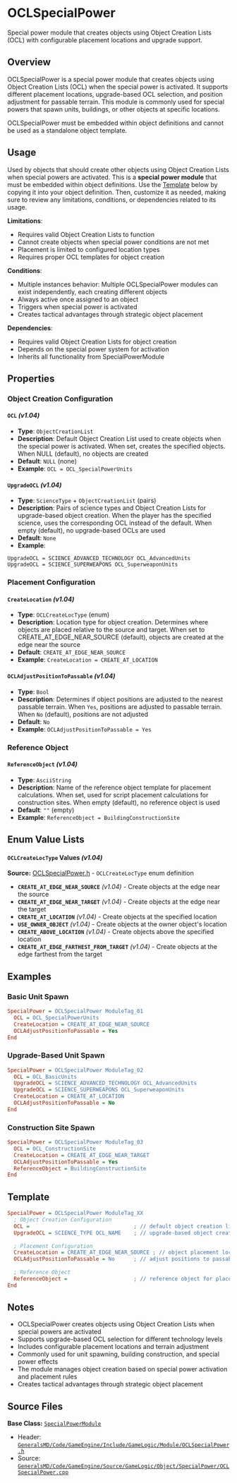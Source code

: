 # OCLSpecialPower

Special power module that creates objects using Object Creation Lists (OCL) with configurable placement locations and upgrade support.

## Overview

OCLSpecialPower is a special power module that creates objects using Object Creation Lists (OCL) when the special power is activated. It supports different placement locations, upgrade-based OCL selection, and position adjustment for passable terrain. This module is commonly used for special powers that spawn units, buildings, or other objects at specific locations.

OCLSpecialPower must be embedded within object definitions and cannot be used as a standalone object template.

## Usage

Used by objects that should create other objects using Object Creation Lists when special powers are activated. This is a **special power module** that must be embedded within object definitions. Use the [Template](#template) below by copying it into your object definition. Then, customize it as needed, making sure to review any limitations, conditions, or dependencies related to its usage.

**Limitations**:
- Requires valid Object Creation Lists to function
- Cannot create objects when special power conditions are not met
- Placement is limited to configured location types
- Requires proper OCL templates for object creation

**Conditions**:
- Multiple instances behavior: Multiple OCLSpecialPower modules can exist independently, each creating different objects
- Always active once assigned to an object
- Triggers when special power is activated
- Creates tactical advantages through strategic object placement

**Dependencies**:
- Requires valid Object Creation Lists for object creation
- Depends on the special power system for activation
- Inherits all functionality from SpecialPowerModule

## Properties

### Object Creation Configuration

#### `OCL` *(v1.04)*
- **Type**: `ObjectCreationList`
- **Description**: Default Object Creation List used to create objects when the special power is activated. When set, creates the specified objects. When NULL (default), no objects are created
- **Default**: `NULL` (none)
- **Example**: `OCL = OCL_SpecialPowerUnits`

#### `UpgradeOCL` *(v1.04)*
- **Type**: `ScienceType` + `ObjectCreationList` (pairs)
- **Description**: Pairs of science types and Object Creation Lists for upgrade-based object creation. When the player has the specified science, uses the corresponding OCL instead of the default. When empty (default), no upgrade-based OCLs are used
- **Default**: `None`
- **Example**: 
```
UpgradeOCL = SCIENCE_ADVANCED_TECHNOLOGY OCL_AdvancedUnits
UpgradeOCL = SCIENCE_SUPERWEAPONS OCL_SuperweaponUnits
```

### Placement Configuration

#### `CreateLocation` *(v1.04)*
- **Type**: `OCLCreateLocType` (enum)
- **Description**: Location type for object creation. Determines where objects are placed relative to the source and target. When set to CREATE_AT_EDGE_NEAR_SOURCE (default), objects are created at the edge near the source
- **Default**: `CREATE_AT_EDGE_NEAR_SOURCE`
- **Example**: `CreateLocation = CREATE_AT_LOCATION`

#### `OCLAdjustPositionToPassable` *(v1.04)*
- **Type**: `Bool`
- **Description**: Determines if object positions are adjusted to the nearest passable terrain. When `Yes`, positions are adjusted to passable terrain. When `No` (default), positions are not adjusted
- **Default**: `No`
- **Example**: `OCLAdjustPositionToPassable = Yes`

### Reference Object

#### `ReferenceObject` *(v1.04)*
- **Type**: `AsciiString`
- **Description**: Name of the reference object template for placement calculations. When set, used for script placement calculations for construction sites. When empty (default), no reference object is used
- **Default**: `""` (empty)
- **Example**: `ReferenceObject = BuildingConstructionSite`

## Enum Value Lists

#### `OCLCreateLocType` Values *(v1.04)*
**Source:** [OCLSpecialPower.h](../../GeneralsMD/Code/GameEngine/Include/GameLogic/Module/OCLSpecialPower.h) - `OCLCreateLocType` enum definition

- **`CREATE_AT_EDGE_NEAR_SOURCE`** *(v1.04)* - Create objects at the edge near the source
- **`CREATE_AT_EDGE_NEAR_TARGET`** *(v1.04)* - Create objects at the edge near the target
- **`CREATE_AT_LOCATION`** *(v1.04)* - Create objects at the specified location
- **`USE_OWNER_OBJECT`** *(v1.04)* - Create objects at the owner object's location
- **`CREATE_ABOVE_LOCATION`** *(v1.04)* - Create objects above the specified location
- **`CREATE_AT_EDGE_FARTHEST_FROM_TARGET`** *(v1.04)* - Create objects at the edge farthest from the target

## Examples

### Basic Unit Spawn
```ini
SpecialPower = OCLSpecialPower ModuleTag_01
  OCL = OCL_SpecialPowerUnits
  CreateLocation = CREATE_AT_EDGE_NEAR_SOURCE
  OCLAdjustPositionToPassable = Yes
End
```

### Upgrade-Based Unit Spawn
```ini
SpecialPower = OCLSpecialPower ModuleTag_02
  OCL = OCL_BasicUnits
  UpgradeOCL = SCIENCE_ADVANCED_TECHNOLOGY OCL_AdvancedUnits
  UpgradeOCL = SCIENCE_SUPERWEAPONS OCL_SuperweaponUnits
  CreateLocation = CREATE_AT_LOCATION
  OCLAdjustPositionToPassable = No
End
```

### Construction Site Spawn
```ini
SpecialPower = OCLSpecialPower ModuleTag_03
  OCL = OCL_ConstructionSite
  CreateLocation = CREATE_AT_EDGE_NEAR_TARGET
  OCLAdjustPositionToPassable = Yes
  ReferenceObject = BuildingConstructionSite
End
```

## Template

```ini
SpecialPower = OCLSpecialPower ModuleTag_XX
  ; Object Creation Configuration
  OCL =                                 ; // default object creation list *(v1.04)*
  UpgradeOCL = SCIENCE_TYPE OCL_NAME    ; // upgrade-based object creation *(v1.04)*
  
  ; Placement Configuration
  CreateLocation = CREATE_AT_EDGE_NEAR_SOURCE ; // object placement location *(v1.04)*
  OCLAdjustPositionToPassable = No      ; // adjust positions to passable terrain *(v1.04)*
  
  ; Reference Object
  ReferenceObject =                     ; // reference object for placement calculations *(v1.04)*
End
```

## Notes

- OCLSpecialPower creates objects using Object Creation Lists when special powers are activated
- Supports upgrade-based OCL selection for different technology levels
- Includes configurable placement locations and terrain adjustment
- Commonly used for unit spawning, building construction, and special power effects
- The module manages object creation based on special power activation and placement rules
- Creates tactical advantages through strategic object placement

## Source Files

**Base Class:** [`SpecialPowerModule`](../../GeneralsMD/Code/GameEngine/Include/GameLogic/Module/SpecialPowerModule.h)

- Header: [`GeneralsMD/Code/GameEngine/Include/GameLogic/Module/OCLSpecialPower.h`](../../GeneralsMD/Code/GameEngine/Include/GameLogic/Module/OCLSpecialPower.h)
- Source: [`GeneralsMD/Code/GameEngine/Source/GameLogic/Object/SpecialPower/OCLSpecialPower.cpp`](../../GeneralsMD/Code/GameEngine/Source/GameLogic/Object/SpecialPower/OCLSpecialPower.cpp)